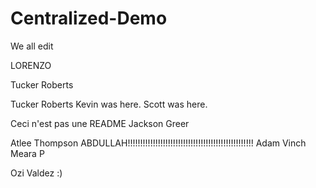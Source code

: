 # Centralized-Demo
We all edit

LORENZO

Tucker Roberts


Tucker Roberts
Kevin was here.
Scott was here.


Ceci n'est pas une README
Jackson Greer








Atlee Thompson
ABDULLAH!!!!!!!!!!!!!!!!!!!!!!!!!!!!!!!!!!!!!!!!!!!!!!!!!!
Adam Vinch
Meara P

Ozi Valdez :)